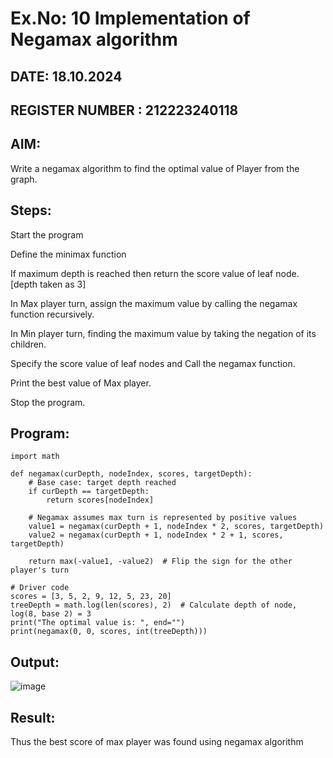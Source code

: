 # Ex.No: 10 Implementation of Negamax algorithm 

## DATE: 18.10.2024
## REGISTER NUMBER : 212223240118
## AIM:

Write a negamax algorithm to find the optimal value of Player from the graph.

## Steps:

Start the program

Define the minimax function

If maximum depth is reached then return the score value of leaf node. [depth taken as 3]

In Max player turn, assign the  maximum value by calling the negamax function recursively.

In Min player turn, finding the maximum value by taking the negation of its children.

Specify the score value of leaf nodes and Call the negamax function.

Print the best value of Max player.

Stop the program.

## Program:

```
import math

def negamax(curDepth, nodeIndex, scores, targetDepth):
    # Base case: target depth reached
    if curDepth == targetDepth:
        return scores[nodeIndex]

    # Negamax assumes max turn is represented by positive values
    value1 = negamax(curDepth + 1, nodeIndex * 2, scores, targetDepth)
    value2 = negamax(curDepth + 1, nodeIndex * 2 + 1, scores, targetDepth)

    return max(-value1, -value2)  # Flip the sign for the other player's turn

# Driver code
scores = [3, 5, 2, 9, 12, 5, 23, 20]
treeDepth = math.log(len(scores), 2)  # Calculate depth of node, log(8, base 2) = 3
print("The optimal value is: ", end="")
print(negamax(0, 0, scores, int(treeDepth)))
```

## Output:

![image](https://github.com/user-attachments/assets/97f10fde-2107-4ad2-9a4d-ab134981c069)


## Result:


Thus the best score of max player was found using negamax algorithm
